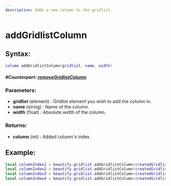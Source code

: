 ```yaml
---
description: Adds a new column to the gridlist.
---
```


# addGridlistColumn

## **Syntax:**

```lua
column addGridlistColumn(gridlist, name, width)
```

#### _**\#Counterpart:**_ [_**removeGridlistColumn**_](https://github.com/OvileAmriam/MTA-Beautify-Library/tree/8b32a1354f437b84b8192867c66f498a0fc3cd85/docs/elements/gridlist/removeGridlistColumn/README.md)

### **Parameters:**

* **gridlist** \(element\) : Gridlist element you wish to add the column in.
* **name** \(string\) : Name of the column.
* **width** \(float\) : Absolute width of the column.

### **Returns:**

* **column** \(int\) : Added column's index.

## **Example:**

```lua
local columnIndex1 = beautify.gridlist.addGridlistColumn(createdGridlist, "S.No", 75)
local columnIndex2 = beautify.gridlist.addGridlistColumn(createdGridlist, "Name", 250)
local columnIndex3 = beautify.gridlist.addGridlistColumn(createdGridlist, "Country", 100)
local columnIndex4 = beautify.gridlist.addGridlistColumn(createdGridlist, "Rank", 250)
```

